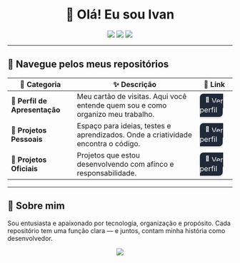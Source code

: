 <h1 align="center">👋 Olá! Eu sou Ivan</h1>

<p align="center">
  <img src="https://img.shields.io/badge/Aprendiz-Desenvolvedor-blue" />
  <img src="https://img.shields.io/badge/Organização-3%20Repositórios%20Principais-green?style=for-the-badge" />
  <img src="https://img.shields.io/badge/Código-com%20propósito-orange?style=for-the-badge" />
</p>

---

## 🧭 Navegue pelos meus repositórios

| 💼 Categoria | ✨ Descrição | 🔗 Link |
|-------------|-------------|--------|
| 🎨 **Perfil de Apresentação** | Meu cartão de visitas. Aqui você entende quem sou e como organizo meu trabalho. | <a href="https://github.com/IvanM1999" style="background-color:#1f2937;color:white;padding:6px 12px;border-radius:8px;text-decoration:none;box-shadow:0 2px 4px rgba(0,0,0,0.2);">🐙 Ver perfil</a> |
| 🧪 **Projetos Pessoais** | Espaço para ideias, testes e aprendizados. Onde a criatividade encontra o código. | <a href="https://github.com/IvvyDestiny" style="background-color:#1f2937;color:white;padding:6px 12px;border-radius:8px;text-decoration:none;box-shadow:0 2px 4px rgba(0,0,0,0.2);">🧪 Ver perfil</a> |
| 🚀 **Projetos Oficiais** | Projetos que estou desenvolvendo com afinco e responsabilidade. | <a href="https://github.com/IvvyDestiny1999" style="background-color:#1f2937;color:white;padding:6px 12px;border-radius:8px;text-decoration:none;box-shadow:0 2px 4px rgba(0,0,0,0.2);">🚀 Ver perfil</a> |

---

## 📌 Sobre mim

Sou entusiasta e apaixonado por tecnologia, organização e propósito. Cada repositório tem uma função clara — e juntos, contam minha história como desenvolvedor.

<p align="center">
  <img src="https://img.shields.io/badge/Feito%20com-💙%20e%20café-brown?style=flat-square" />
</p>